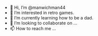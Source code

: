 - 👋 Hi, I’m @manwichman44
- 👀 I’m interested in retro games.
- 🌱 I’m currently learning how to be a dad.
- 💞️ I’m looking to collaborate on ...
- 📫 How to reach me ...

<!---
manwichman44/manwichman44 is a ✨ special ✨ repository because its `README.md` (this file) appears on your GitHub profile.
You can click the Preview link to take a look at your changes.
--->
